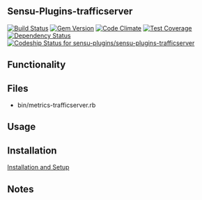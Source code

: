 ## Sensu-Plugins-trafficserver

[ ![Build Status](https://travis-ci.org/sensu-plugins/sensu-plugins-trafficserver.svg?branch=master)](https://travis-ci.org/sensu-plugins/sensu-plugins-trafficserver)
[![Gem Version](https://badge.fury.io/rb/sensu-plugins-trafficserver.svg)](http://badge.fury.io/rb/sensu-plugins-trafficserver)
[![Code Climate](https://codeclimate.com/github/sensu-plugins/sensu-plugins-trafficserver/badges/gpa.svg)](https://codeclimate.com/github/sensu-plugins/sensu-plugins-trafficserver)
[![Test Coverage](https://codeclimate.com/github/sensu-plugins/sensu-plugins-trafficserver/badges/coverage.svg)](https://codeclimate.com/github/sensu-plugins/sensu-plugins-trafficserver)
[![Dependency Status](https://gemnasium.com/sensu-plugins/sensu-plugins-trafficserver.svg)](https://gemnasium.com/sensu-plugins/sensu-plugins-trafficserver)
[ ![Codeship Status for sensu-plugins/sensu-plugins-trafficserver](https://codeship.com/projects/f08bbd60-e89d-0132-99a9-62885e5c211b/status?branch=master)](https://codeship.com/projects/82848)

## Functionality

## Files
 * bin/metrics-trafficserver.rb

## Usage

## Installation

[Installation and Setup](http://sensu-plugins.io/docs/installation_instructions.html)

## Notes
